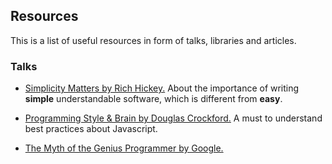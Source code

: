 ## Resources

This is a list of useful resources in form of talks, libraries and articles.

### Talks

- [Simplicity Matters by Rich Hickey.](https://youtu.be/rI8tNMsozo0) About the
  importance of writing **simple** understandable software, which is different
  from **easy**.

- [Programming Style & Brain by Douglas Crockford.](https://youtu.be/_EANG8ZZbRs)
  A must to understand best practices about Javascript.

- [The Myth of the Genius Programmer by Google.](https://youtu.be/0SARbwvhupQ)
